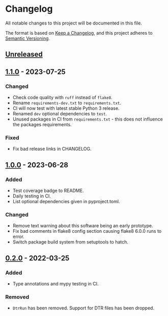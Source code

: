 # Changelog
All notable changes to this project will be documented in this file.

The format is based on [Keep a Changelog](https://keepachangelog.com/en/1.0.0/),
and this project adheres to [Semantic Versioning](https://semver.org/spec/v2.0.0.html).

## [Unreleased]

## [1.1.0] - 2023-07-25
### Changed
- Check code quality with `ruff` instead of `flake8`.
- Rename `requirements-dev.txt` to `requirements.txt`.
- CI will now test with latest stable Python 3 release.
- Renamed `dev` optional dependencies to `test`.
- Unused packages in CI from `requirements.txt` - this does not influence the packages requirements.
### Fixed
- Fix bad release links in CHANGELOG.

## [1.0.0] - 2023-06-28
### Added
- Test coverage badge to README.
- Daily testing in CI.
- List optional dependencies given in pyproject.toml.
### Changed
- Remove text warning about this software being an early prototype.
- Fix bad comments in flake8 config section causing flake8 6.0.0  runs to error.
- Switch package build system from setuptools to hatch.

## [0.2.0] - 2022-03-25
### Added
- Type annotations and mypy testing in CI.
### Removed
- `DtrRun` has been removed. Support for DTR files has been dropped.

[unreleased]: https://github.com/brews/dearprudence/compare/v1.1.0...HEAD
[1.1.0]: https://github.com/brews/dearprudence/compare/v1.0.0...v1.1.0
[1.0.0]: https://github.com/brews/dearprudence/compare/v0.2.0...v1.0.0
[0.2.0]: https://github.com/brews/dearprudence/releases/tag/v0.2.0
